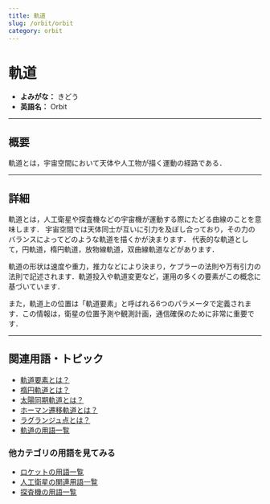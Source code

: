 ```yaml
---
title: 軌道
slug: /orbit/orbit
category: orbit
---
```


# 軌道

- **よみがな：** きどう  
- **英語名：** Orbit  

---

## 概要

軌道とは，宇宙空間において天体や人工物が描く運動の経路である．

---

## 詳細

軌道とは，人工衛星や探査機などの宇宙機が運動する際にたどる曲線のことを意味します．
宇宙空間では天体同士が互いに引力を及ぼし合っており，その力のバランスによってどのような軌道を描くかが決まります．
代表的な軌道として，円軌道，楕円軌道，放物線軌道，双曲線軌道などがあります．

軌道の形状は速度や重力，推力などにより決まり，ケプラーの法則や万有引力の法則で記述されます．軌道投入や軌道変更など，運用の多くの要素がこの概念に基づいています．

また，軌道上の位置は「軌道要素」と呼ばれる6つのパラメータで定義されます．この情報は，衛星の位置予測や観測計画，通信確保のために非常に重要です．

---

## 関連用語・トピック

- [軌道要素とは？](/docs/orbit/orbital-elements)
- [楕円軌道とは？](/docs/orbit/elliptical-orbit)
- [太陽同期軌道とは？](/docs/orbit/sun-synchronous-orbit)
- [ホーマン遷移軌道とは？](/docs/orbit/hohmann-transfer-orbit)
- [ラグランジュ点とは？](/docs/orbit/lagrange-point)
- [軌道の用語一覧](/docs/category/orbit)

### 他カテゴリの用語を見てみる
- [ロケットの用語一覧](/docs/category/rocket)
- [人工衛星の関連用語一覧](/docs/category/satellite)
- [探査機の用語一覧](/docs/category/explorer)

